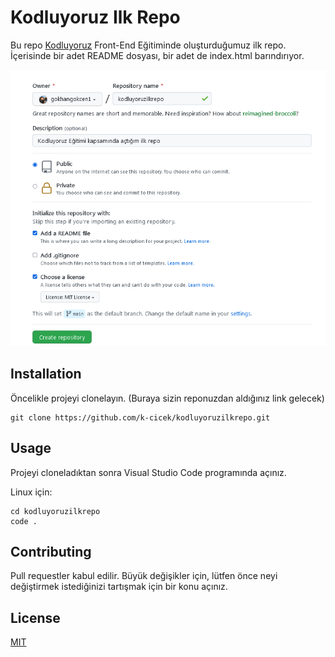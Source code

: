 # Kodluyoruz Ilk Repo


Bu repo [Kodluyoruz](https://www.kodluyoruz.org/) Front-End Eğitiminde oluşturduğumuz ilk repo. İçerisinde bir adet README dosyası, bir adet de index.html barındırıyor.

![Getting Started](./github.png)  




## Installation


Öncelikle projeyi clonelayın. (Buraya sizin reponuzdan aldığınız link gelecek)


```
git clone https://github.com/k-cicek/kodluyoruzilkrepo.git
```


## Usage


Projeyi cloneladıktan sonra Visual Studio Code programında açınız.

Linux için:


``` 
cd kodluyoruzilkrepo 
code .
```

## Contributing


Pull requestler kabul edilir. Büyük değişikler için, lütfen önce neyi değiştirmek istediğinizi tartışmak için bir konu açınız.



## License


[MIT](https://choosealicense.com/licenses/mit/)



